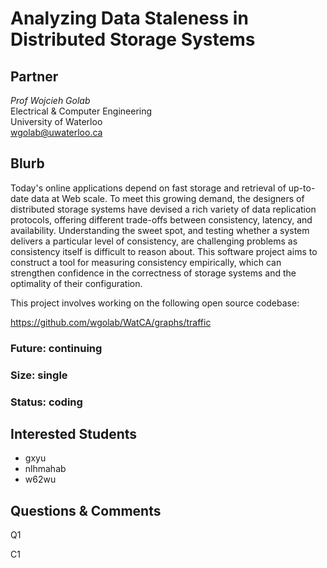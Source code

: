 # Analyzing Data Staleness in Distributed Storage Systems

## Partner
_Prof Wojcieh Golab_  
Electrical & Computer Engineering  
University of Waterloo  
wgolab@uwaterloo.ca


## Blurb

Today's online applications depend on fast storage and retrieval of
up-to-date data at Web scale. To meet this growing demand, the
designers of distributed storage systems have devised a rich variety
of data replication protocols, offering different trade-offs between
consistency, latency, and availability.  Understanding the sweet spot,
and testing whether a system delivers a particular level of
consistency, are challenging problems as consistency itself is
difficult to reason about. This software project aims to construct a
tool for measuring consistency empirically, which can strengthen
confidence in the correctness of storage systems and the optimality of
their configuration.

This project involves working on the following open source codebase:

https://github.com/wgolab/WatCA/graphs/traffic

### Future: continuing
### Size: single
### Status: coding

## Interested Students
* gxyu
* nlhmahab
* w62wu

## Questions & Comments

Q1

C1


